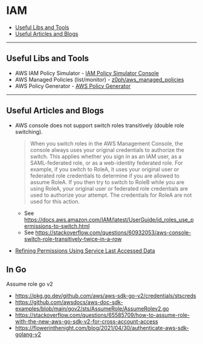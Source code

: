 # IAM

- [Useful Libs and Tools](#useful-libs-and-tools)
- [Useful Articles and Blogs](#useful-articles-and-blogs)

---
## Useful Libs and Tools

- AWS IAM Policy Simulator - [IAM Policy Simulator Console](https://policysim.aws.amazon.com/)
- AWS Managed Policies (list/monitor) - [z0ph/aws_managed_policies](https://github.com/z0ph/aws_managed_policies/tree/master/policies)
- AWS Policy Generator - [AWS Policy Generator](https://awspolicygen.s3.amazonaws.com/policygen.html)

---
## Useful Articles and Blogs

- AWS console does not support switch roles transitively (double role switching).
    > When you switch roles in the AWS Management Console, the console always uses your original credentials to authorize the switch. This applies whether you sign in as an IAM user, as a SAML-federated role, or as a web-identity federated role. For example, if you switch to RoleA, it uses your original user or federated role credentials to determine if you are allowed to assume RoleA. If you then try to switch to RoleB while you are using RoleA, your original user or federated role credentials are used to authorize your attempt. The credentials for RoleA are not used for this action.
    - See https://docs.aws.amazon.com/IAM/latest/UserGuide/id_roles_use_permissions-to-switch.html
    - See https://stackoverflow.com/questions/60932053/aws-console-switch-role-transitively-twice-in-a-row

- [Refining Permissions Using Service Last Accessed Data](
  https://docs.aws.amazon.com/IAM/latest/UserGuide/access_policies_access-advisor.html)

## In Go

Assume role go v2
- https://pkg.go.dev/github.com/aws/aws-sdk-go-v2/credentials/stscreds
- https://github.com/awsdocs/aws-doc-sdk-examples/blob/main/gov2/sts/AssumeRole/AssumeRolev2.go
- https://stackoverflow.com/questions/65585709/how-to-assume-role-with-the-new-aws-go-sdk-v2-for-cross-account-access
- https://flowerinthenight.com/blog/2021/04/30/authenticate-aws-sdk-golang-v2
